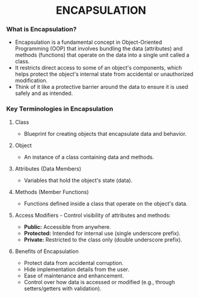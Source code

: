 <h1 align=center>ENCAPSULATION</h1>

### What is Encapsulation?

- Encapsulation is a fundamental concept in Object-Oriented Programming (OOP) that involves bundling the data (attributes) and methods (functions) that operate on the data into a single unit called a class.
- It restricts direct access to some of an object's components, which helps protect the object's internal state from accidental or unauthorized modification.
- Think of it like a protective barrier around the data to ensure it is used safely and as intended.

### Key Terminologies in Encapsulation

1.  Class
    - Blueprint for creating objects that encapsulate data and behavior.

2.  Object
    - An instance of a class containing data and methods.

3.  Attributes (Data Members)
    - Variables that hold the object's state (data).

4.  Methods (Member Functions)
    - Functions defined inside a class that operate on the object's data.

5.  Access Modifiers - Control visibility of attributes and methods:
    - **Public:** Accessible from anywhere.
    - **Protected:** Intended for internal use (single underscore prefix).
    - **Private:** Restricted to the class only (double underscore prefix).

6.  Benefits of Encapsulation
    - Protect data from accidental corruption.
    - Hide implementation details from the user.
    - Ease of maintenance and enhancement.
    - Control over how data is accessed or modified (e.g., through setters/getters with validation).
